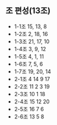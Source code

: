 ## 조 편성(13조)
  - 1-1조 15, 13, 8
  - 1-2조 2, 18, 16
  - 1-3조 21, 17, 10
  - 1-4조 3, 9, 12
  - 1-5조 4, 1, 11
  - 1-6조 7, 5, 6
  - 1-7조 19, 20, 14
  - 2-1조 4 14 9 17
  - 2-2조 11 2 3 19
  - 2-3조 10 1 18
  - 2-4조 15 12 20
  - 2-5조 16 7 6
  - 2-6조 13 5 8
